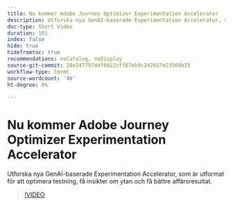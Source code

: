 ```yaml
---
title: Nu kommer Adobe Journey Optimizer Experimentation Accelerator
description: Utforska nya GenAI-baserade Experimentation Accelerator, som är utformat för att optimera testning, få insikter om ytan och få bättre affärsresultat.
doc-type: Short Video
duration: 101
index: false
hide: true
hidefromtoc: true
recommendations: noCatalog, noDisplay
source-git-commit: 28e2477974df6d22cff87eb9c242657e23569b15
workflow-type: tm+mt
source-wordcount: '46'
ht-degree: 0%

---
```



# Nu kommer Adobe Journey Optimizer Experimentation Accelerator

Utforska nya GenAI-baserade Experimentation Accelerator, som är utformat för att optimera testning, få insikter om ytan och få bättre affärsresultat.

<!-- 62_S531_3442531_100_introducing-the-adobe-journey-optimizer-experimentation-accelerator -->
>[!VIDEO](https://video.tv.adobe.com/v/3458230/?learn=on&enablevpops=true)
